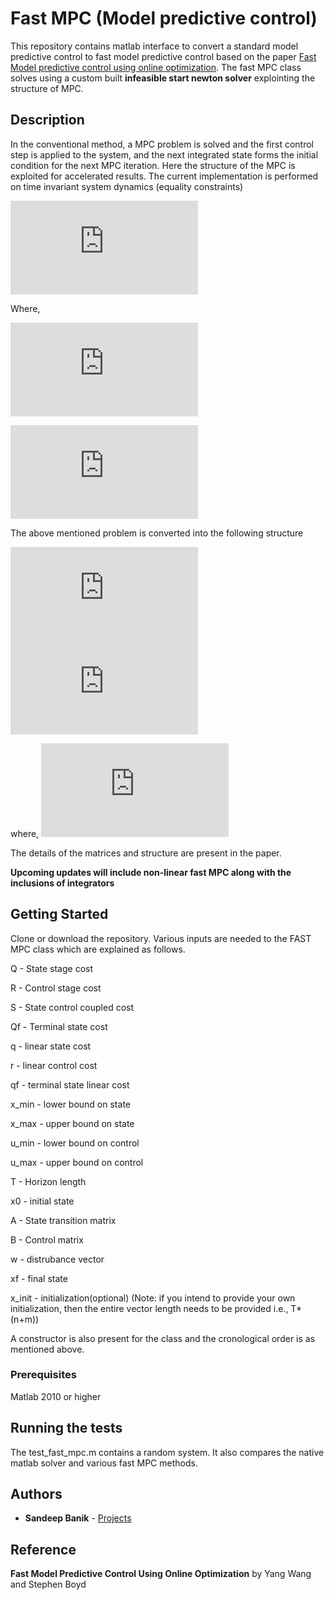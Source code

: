 # Fast MPC (Model predictive control)
This repository contains matlab interface to convert a standard model predictive control to fast model predictive control based on the paper [Fast Model predictive control using online optimization]. The fast MPC class solves using a custom built **infeasible start newton solver** explointing the structure of MPC. 

[Fast Model predictive control using online optimization]:http://stanford.edu/~boyd/papers/pdf/fast_mpc.pdf 

## Description
In the conventional method, a MPC problem is solved and the first control step is applied to the system, and the next integrated state forms the initial condition for the next MPC iteration. Here the structure of the MPC is exploited for accelerated results. The current implementation is performed on time invariant system dynamics (equality constraints)

![](http://latex.codecogs.com/gif.latex?%5Cbegin%7Beqnarray*%7D%20%5Cmin_%7Bx%28%5Ccdot%29%2Cu%28%5Ccdot%29%7D%20%26%20%26%20l_%7Bf%7D%28x%28t&plus;T%29%29%20&plus;%20%5Csum_%7Bn%3D%5Ctau%7D%5E%7B%5Ctau&plus;T-1%7D%20l%28%20x%28%5Ctau%29%2Cu%28%5Ctau%29%20%5C%2C%5C%5C%20%5Ctextrm%7Bs.t.%7D%20%26%20%26%20x%28t&plus;1%29%20%5C%3B%20%3D%20%5C%3B%20A%28%5C%2Cx%28t%29%29&plus;B%28%5C%2Cu%28t%29%5C%2C%29%20&plus;%20%5Chat%7Bw%7D%5C%5C%20%26%20%26%20x%280%29%20%5C%3B%20%3D%20%5C%3B%20x_0%2C%5C%5C%20%26%20%26%20%5Cunderline%20u%28t%29%20%5C%3B%20%5Cleq%20%5C%3B%20u%28t%29%20%5C%3B%20%5Cleq%20%5C%3B%20%5Coverline%20u%28t%29%2C%5C%5C%20%26%20%26%20%5Cunderline%20x%28t%29%20%5C%3B%20%5Cleq%20%5C%3B%20x%28t%29%20%5C%3B%20%5Cleq%20%5C%3B%20%5Coverline%20x%28t%29%2C%20%5Cquad%20%5Ctextrm%7Bfor%20all%7D%20%5C%3B%20%5C%2C%20t%20%5Cin%20%5B0%2CT%5D%5C%3B%20%5Cend%7Beqnarray*%7D)

Where,

![](http://latex.codecogs.com/gif.latex?%24%24%20l_%7Bf%7D%28x%28t&plus;T%29%29%20%3D%20x%28t&plus;T%29%5E%5Cintercal%20Q_%7Bf%7Dx%28t&plus;T%29%20&plus;%20q_%7Bf%7D%5E%5Cintercal%20x%28t&plus;T%29%20%24%24)


![](http://latex.codecogs.com/gif.latex?l%28x%28%5Ctau%29%2Cu%28%5Ctau%29%29%20%3D%20%5Cbegin%7Bbmatrix%7Dx%28t%29%20%26%20u%28t%29%20%5Cend%7Bbmatrix%7D%5Cbegin%7Bbmatrix%7DQ%20%26%20S%5E%5Cintercal%20%5C%5C%20S%20%26%20R%20%5Cend%7Bbmatrix%7D%5Cbegin%7Bbmatrix%7Dx%28t%29%20%5C%5C%20u%28t%29%20%5Cend%7Bbmatrix%7D%20&plus;%20q%5E%5Cintercal%20x%28t%29%20&plus;%20r%5E%5Cintercal%20u%28t%29)

The above mentioned problem is converted into the following structure


![](http://latex.codecogs.com/gif.latex?minimize%20%5Cquad%20z%5E%5Cintercal%20Hz%20&plus;%20g%5E%5Cintercal%20z%20&plus;%20k%5Cphi%28z%29)
![](http://latex.codecogs.com/gif.latex?subject%20%5C%20to%20%5Cquad%20Cz%20%3D%20b)

where,
![](http://latex.codecogs.com/gif.latex?%5Cphi%28z%29%20%3D%20%5Csum_%7Bi%3D1%7D%5E%7BlT&plus;k%7D%20-log%28h_%7Bi%7D%20-%20p_%7Bi%7D%5E%5Cintercal%20z%29)

The details of the matrices and structure are present in the paper. 

**Upcoming updates will include non-linear fast MPC along with the inclusions of integrators**


## Getting Started

Clone or download the repository. Various inputs are needed to the FAST MPC class which are explained as follows.

Q - State stage cost

R - Control stage cost

S - State control coupled cost

Qf - Terminal state cost

q - linear state cost

r - linear control cost

qf - terminal state linear cost

x_min - lower bound on state

x_max - upper bound on state

u_min - lower bound on control

u_max - upper bound on control

T - Horizon length

x0 - initial state

A - State transition matrix

B - Control matrix

w - distrubance vector

xf - final state

x_init - initialization(optional) (Note: if you intend to provide your own initialization, then the entire vector length needs to be provided i.e., T*(n+m))


A constructor is also present for the class and the cronological order is as mentioned above.

### Prerequisites

Matlab 2010 or higher


## Running the tests

The test_fast_mpc.m contains a random system. It also compares the native matlab solver and various fast MPC methods.


## Authors

* **Sandeep Banik** -  [Projects](https://github.com/sandeepbanik)

## Reference 

**Fast Model Predictive Control Using Online Optimization** by Yang Wang and Stephen Boyd

